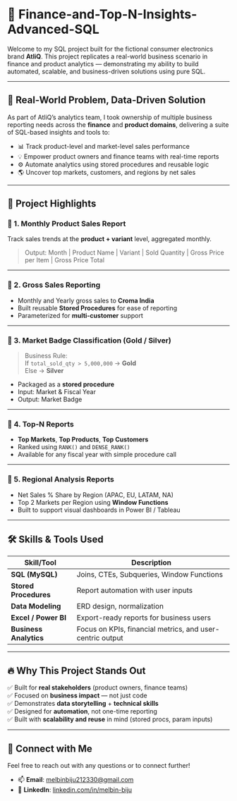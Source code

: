 # 🚀 Finance-and-Top-N-Insights-Advanced-SQL

Welcome to my SQL project built for the fictional consumer electronics brand **AtliQ**. This project replicates a real-world business scenario in finance and product analytics — demonstrating my ability to build automated, scalable, and business-driven solutions using pure SQL.

---

## 🧩 Real-World Problem, Data-Driven Solution

As part of AtliQ’s analytics team, I took ownership of multiple business reporting needs across the **finance** and **product domains**, delivering a suite of SQL-based insights and tools to:

- 📊 Track product-level and market-level sales performance
- 💡 Empower product owners and finance teams with real-time reports
- ⚙️ Automate analytics using stored procedures and reusable logic
- 🌎 Uncover top markets, customers, and regions by net sales

---

## 📌 Project Highlights

### 🔹 1. Monthly Product Sales Report
Track sales trends at the **product + variant** level, aggregated monthly.
> Output: Month | Product Name | Variant | Sold Quantity | Gross Price per Item | Gross Price Total

---

### 🔹 2. Gross Sales Reporting
- Monthly and Yearly gross sales to **Croma India**
- Built reusable **Stored Procedures** for ease of reporting
- Parameterized for **multi-customer** support

---

### 🔹 3. Market Badge Classification (Gold / Silver)
> Business Rule:  
If `total_sold_qty > 5,000,000` → **Gold**  
Else → **Silver**

- Packaged as a **stored procedure**
- Input: Market & Fiscal Year
- Output: Market Badge

---

### 🔹 4. Top-N Reports
- **Top Markets**, **Top Products**, **Top Customers**
- Ranked using `RANK()` and `DENSE_RANK()`
- Available for any fiscal year with simple procedure call

---

### 🔹 5. Regional Analysis Reports
- Net Sales % Share by Region (APAC, EU, LATAM, NA)
- Top 2 Markets per Region using **Window Functions**
- Built to support visual dashboards in Power BI / Tableau

---

## 🛠️ Skills & Tools Used

| Skill/Tool             | Description |
|------------------------|-------------|
| **SQL (MySQL)**        | Joins, CTEs, Subqueries, Window Functions |
| **Stored Procedures**  | Report automation with user inputs |
| **Data Modeling**      | ERD design, normalization |
| **Excel / Power BI**   | Export-ready reports for business users |
| **Business Analytics** | Focus on KPIs, financial metrics, and user-centric output |

---

## 🔥 Why This Project Stands Out

✅ Built for **real stakeholders** (product owners, finance teams)  
✅ Focused on **business impact** — not just code  
✅ Demonstrates **data storytelling** + **technical skills**  
✅ Designed for **automation**, not one-time reporting  
✅ Built with **scalability and reuse** in mind (stored procs, param inputs)

---

## 💬 Connect with Me
Feel free to reach out with any questions or to connect further!

- 📫 **Email**: [melbinbiju212330@gmail.com](mailto:melbinbiju212330@gmail.com)  
- 🔗 **LinkedIn**: [linkedin.com/in/melbin-biju](https://www.linkedin.com/in/melbin-biju/)

